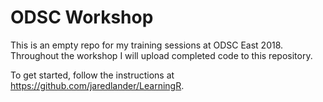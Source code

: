 
<!-- README.md is generated from README.Rmd. Please edit that file -->
ODSC Workshop
=============

This is an empty repo for my training sessions at ODSC East 2018. Throughout the workshop I will upload completed code to this repository.

To get started, follow the instructions at <https://github.com/jaredlander/LearningR>.
